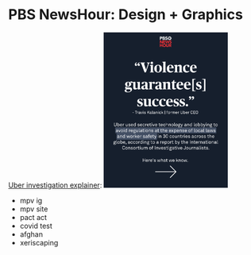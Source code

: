 # PBS NewsHour: Design + Graphics 

<a href="https://www.instagram.com/p/Cf9pnajFWp8/?utm_source=ig_web_copy_link">
Uber investigation explainer</a>:







<a href="https://www.instagram.com/p/Cf9pnajFWp8/?utm_source=ig_web_copy_link">
<img src="images/uber.png" alt="uber graphic" width="250px" text-align=center/>
</a>

- mpv ig
- mpv site
- pact act
- covid test
- afghan
- xeriscaping
